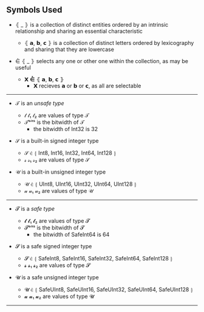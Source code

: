
## Symbols Used

- ⦃ _ ⦄ is a collection of distinct entities ordered by an intrinsic relationship and sharing an essential characteristic
     - ⦃ 𝗮, 𝗯, 𝗰 ⦄ is a collection of distinct letters ordered by lexicography and sharing that they are lowercase

- 	⋵ ⦃ _ ⦄ selects any one or other one within the collection, as may be useful 
    - 𝗫 ⋵ ⦃ 𝗮, 𝗯, 𝗰 ⦄
        - 𝗫 recieves 𝗮 or 𝗯 or 𝗰, as all are selectable
        
----

- 𝒯  is an _unsafe type_
    - 𝓉  𝓉₁  𝓉₂ are values of type 𝒯
    - 𝒯ᵇⁱᵗˢ is the bitwidth of 𝒯
        - the bitwidth of Int32 is 32
     
- 𝒮 is a built-in signed integer type
    - 𝒮 ⋵ ⦃ Int8, Int16, Int32, Int64, Int128 ⦄
    - 𝓈  𝓈₁  𝓈₂ are values of type 𝒮

- 𝒰 is a built-in unsigned integer type
    - 𝒰 ⋵ ⦃ UInt8, UInt16, UInt32, UInt64, UInt128 ⦄
    - 𝓊  𝓊₁  𝓊₂ are values of type 𝒰

----

- 𝓣  is a _safe type_
    - 𝓽  𝓽₁  𝓽₂ are values of type 𝓣
    - 𝓣ᵇⁱᵗˢ is the bitwidth of 𝓣 
        - the bitwidth of SafeInt64 is 64

- 𝓢 is a safe signed integer type
    - 𝓢 ⋵ ⦃ SafeInt8, SafeInt16, SafeInt32, SafeInt64, SafeInt128 ⦄
    - 𝓼  𝓼₁  𝓼₂ are values of type 𝓢 

- 𝓤 is a safe unsigned integer type
    - 𝓤 ⋵ ⦃ SafeUInt8, SafeUInt16, SafeUInt32, SafeUInt64, SafeUInt128 ⦄
    - 𝓾  𝓾₁  𝓾₂ are values of type 𝓤

----

